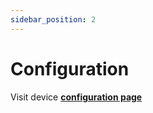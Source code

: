 ```yaml
---
sidebar_position: 2
---
```


# Configuration

Visit device **[configuration page](https://staging.ava.devity.eu)**
